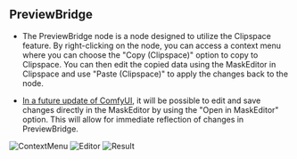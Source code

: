 ## PreviewBridge
* The PreviewBridge node is a node designed to utilize the Clipspace feature. By right-clicking on the node, you can access a context menu where you can choose the "Copy (Clipspace)" option to copy to Clipspace. You can then edit the copied data using the MaskEditor in Clipspace and use "Paste (Clipspace)" to apply the changes back to the node.

* [In a future update of ComfyUI](https://github.com/comfyanonymous/ComfyUI/pull/649), it will be possible to edit and save changes directly in the MaskEditor by using the "Open in MaskEditor" option. This will allow for immediate reflection of changes in PreviewBridge.

![ContextMenu](https://github.com/ltdrdata/ComfyUI-extension-tutorials/raw/Main/ComfyUI-Impact-Pack/images/PreviewBridge-ContextMenu.png)
![Editor](https://github.com/ltdrdata/ComfyUI-extension-tutorials/raw/Main/ComfyUI-Impact-Pack/images/PreviewBridge-Editor.png)
![Result](https://github.com/ltdrdata/ComfyUI-extension-tutorials/raw/Main/ComfyUI-Impact-Pack/images/PreviewBridge-Result.png)